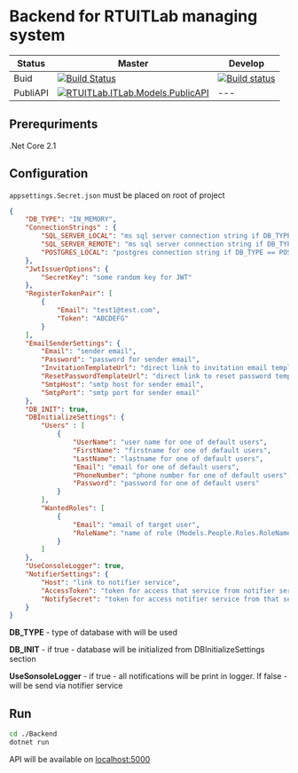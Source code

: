 # Backend for RTUITLab managing system

Status | Master | Develop
--- | --- | ---
Buid | [![Build Status](https://capchik.visualstudio.com/MTU%20Work/_apis/build/status/RTU%20ITLab%20back-master)](https://capchik.visualstudio.com/MTU%20Work/_build/latest?definitionId=32) | [![Build status](https://capchik.visualstudio.com/MTU%20Work/_apis/build/status/RTU%20BackEnd%20develop)](https://capchik.visualstudio.com/MTU%20Work/_build/latest?definitionId=19)
PubliAPI | [![RTUITLab.ITLab.Models.PublicAPI](https://img.shields.io/nuget/v/RTUITLab.ITLab.Models.PublicAPI.svg)](https://www.nuget.org/packages/RTUITLab.ITLab.Models.PublicAPI/) | ---


## Prerequriments

.Net Core 2.1

## Configuration

```appsettings.Secret.json``` must be placed on root of project

```json
{
    "DB_TYPE": "IN_MEMORY",
    "ConnectionStrings" : {
        "SQL_SERVER_LOCAL": "ms sql server connection string if DB_TYPE == SQL_SERVER_LOCAL",
        "SQL_SERVER_REMOTE": "ms sql server connection string if DB_TYPE == SQL_SERVER_LOCAL",
        "POSTGRES_LOCAL": "postgres connection string if DB_TYPE == POSTGRES_LOCAL"
    },
    "JwtIssuerOptions": {
        "SecretKey": "some random key for JWT"
    },
    "RegisterTokenPair": [
        {
            "Email": "test1@test.com",
            "Token": "ABCDEFG"
        }
    ],
    "EmailSenderSettings": {
        "Email": "sender email",
        "Password": "password for sender email",
        "InvitationTemplateUrl": "direct link to invitation email template",
        "ResetPasswordTemplateUrl": "direct link to reset password template",
        "SmtpHost": "smtp host for sender email",
        "SmtpPort": "smtp port for sender email"
    },
    "DB_INIT": true,
    "DBInitializeSettings": {
        "Users" : [
            {
                "UserName": "user name for one of default users",
                "FirstName": "firstname for one of default users",
                "LastName": "lastname for one of default users",
                "Email": "email for one of default users",
                "PhoneNumber": "phone number for one of default users",
                "Password": "password for one of default users"
            }
        ],
        "WantedRoles": [
            {
                "Email": "email of target user",
                "RoleName": "name of role (Models.People.Roles.RoleNames)"
            }
        ]
    },
    "UseConsoleLogger": true,
    "NotifierSettings": {
        "Host": "link to notifier service",
        "AccessToken": "token for access that service from notifier service",
        "NotifySecret": "token for access notifier service from that service"
    }
}
```

**DB_TYPE** - type of database with will be used

**DB_INIT** - if true - database will be initialized from DBInitializeSettings section

**UseSonsoleLogger** - if true - all notifications will be print in logger. If false - will be send via notifier service

## Run
```bash
cd ./Backend
dotnet run
```
API will be available on [localhost:5000](http://localhost:5000)
